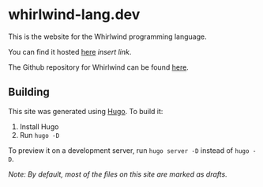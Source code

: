 # whirlwind-lang.dev

This is the website for the Whirlwind programming language.

You can find it hosted [here](...) *insert link*.

The Github repository for Whirlwind can be found [here](https://github.com/ComedicChimera/Whirlwind).

## Building

This site was generated using [Hugo](https://gohugo.io/).  To build it:

1. Install Hugo
2. Run `hugo -D`

To preview it on a development server, run `hugo server -D` instead of `hugo -D`.

*Note: By default, most of the files on this site are marked as drafts.*

